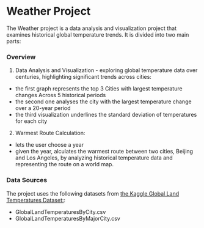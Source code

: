 # Weather Project
The Weather project is a data analysis and visualization project that examines historical global temperature trends. It is divided into two main parts:

### Overview
1) Data Analysis and Visualization - exploring global temperature data over centuries, highlighting significant trends across cities:
- the first graph represents the top 3 Cities with largest temperature changes Across 5 historical periods
- the second one analyses the city with the largest temperature change over a 20-year period
- the third visualization underlines the standard deviation of temperatures for each city
2) Warmest Route Calculation:
- lets the user choose a year
- given the year, alculates the warmest route between two cities, Beijing and Los Angeles, by analyzing historical temperature data and representing the route on a world map.

### Data Sources
The project uses the following datasets from [the Kaggle Global Land Temperatures Dataset:](https://www.kaggle.com/datasets/berkeleyearth/climate-change-earth-surface-temperature-data):
- GlobalLandTemperaturesByCity.csv
- GlobalLandTemperaturesByMajorCity.csv
